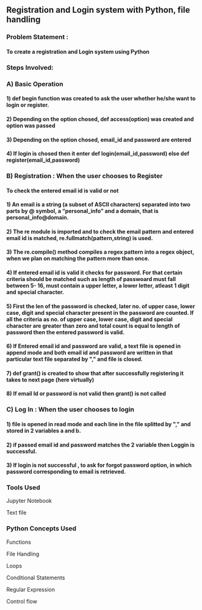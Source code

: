 
## Registration and Login system with Python, file handling

### Problem Statement :
#### To create a registration and Login system using Python

### Steps Involved:
### A) Basic Operation
#### 1) def begin function was created to ask the user whether he/she want to login or register.
#### 2) Depending on the option chosed, def access(option) was created and option was passed
#### 3) Depending on the option chosed, email_id and password are entered
#### 4) If login is chosed then it enter def login(email_id,password) else def register(email_id,password)

### B) Registration : When the user chooses to Register

#### To check the entered email id is valid or not
#### 1) An email is a string (a subset of ASCII characters) separated into two parts by @ symbol, a “personal_info” and a domain, that is personal_info@domain. 
#### 2) The re module is imported and to check the email pattern and entered email id is matched, re.fullmatch(pattern,string) is used.
#### 3) The re.compile() method compiles a regex pattern into a regex object,  when we plan on matching the pattern more than once.
#### 4) If entered email id is valid it checks for password. For that certain criteria should be matched such as length of passwoard must fall between 5- 16, must contain a upper letter, a lower letter, atleast 1 digit and special character.
#### 5) First the len of the password is checked, later no. of upper case, lower case, digit and special character present in the password are counted. If all the criteria as no. of upper case, lower case, digit and special character are greater than zero and total count is equal to length of password then the entered password is valid. 
#### 6) If Entered email id and password are valid, a text file is opened in append mode and both email id and password are written in that particular text file separated by "," and file is closed.
#### 7) def grant() is created to show that after successfully registering it takes to next page (here virtually)
#### 8) If email Id or password is not valid then grant() is not called

### C) Log In : When the user chooses to login

#### 1) file is opened in read mode and each line in the file splitted by "," and stored in 2 variables a and b.
#### 2) if passed email id and password matches the 2 variable then Loggin is successful.
#### 3) If login is not successful , to ask for forgot password option, in which password corresponding to email is retrieved.


### Tools Used
Jupyter Notebook

Text file

### Python Concepts Used

Functions

File Handling

Loops

Conditional Statements

Regular Expression

Control flow


